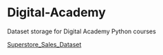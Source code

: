# Digital-Academy
Dataset storage for Digital Academy Python courses


[Superstore_Sales_Dataset](https://www.kaggle.com/rohitsahoo/sales-forecasting)
